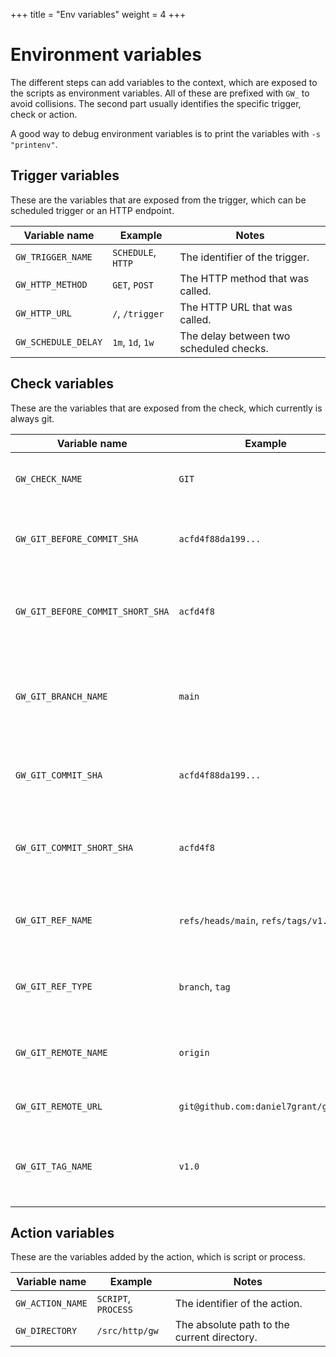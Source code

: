 +++
title = "Env variables"
weight = 4
+++

# Environment variables

The different steps can add variables to the context, which are exposed to the scripts as environment variables.
All of these are prefixed with `GW_` to avoid collisions. The second part usually identifies the specific trigger,
check or action.

A good way to debug environment variables is to print the variables with `-s "printenv"`.

## Trigger variables

These are the variables that are exposed from the trigger, which can be scheduled trigger or an HTTP endpoint.

| Variable name       | Example            | Notes                                   |
| ------------------- | ------------------ | --------------------------------------- |
| `GW_TRIGGER_NAME`   | `SCHEDULE`, `HTTP` | The identifier of the trigger.          |
| `GW_HTTP_METHOD`    | `GET`, `POST`      | The HTTP method that was called.        |
| `GW_HTTP_URL`       | `/`, `/trigger`    | The HTTP URL that was called.           |
| `GW_SCHEDULE_DELAY` | `1m`, `1d`, `1w`   | The delay between two scheduled checks. |

## Check variables

These are the variables that are exposed from the check, which currently is always git.

| Variable name                    | Example                              | Notes                                         |
| -------------------------------- | ------------------------------------ | --------------------------------------------- |
| `GW_CHECK_NAME`                  | `GIT`                                | The identifier of the check.                  |
| `GW_GIT_BEFORE_COMMIT_SHA`       | `acfd4f88da199...`                   | The SHA of the commit before the pull.        |
| `GW_GIT_BEFORE_COMMIT_SHORT_SHA` | `acfd4f8`                            | The 7-character short hash of the commit.     |
| `GW_GIT_BRANCH_NAME`             | `main`                               | The name of the branch, that the repo is on.  |
| `GW_GIT_COMMIT_SHA`              | `acfd4f88da199...`                   | The SHA of the commit after the pull.         |
| `GW_GIT_COMMIT_SHORT_SHA`        | `acfd4f8`                            | The 7-character short hash of the commit.     |
| `GW_GIT_REF_NAME`                | `refs/heads/main`, `refs/tags/v1.0`  | The full name of the current git ref.         |
| `GW_GIT_REF_TYPE`                | `branch`, `tag`                      | The type of the ref we are currently on.      |
| `GW_GIT_REMOTE_NAME`             | `origin`                             | The name of the remote used.                  |
| `GW_GIT_REMOTE_URL`              | `git@github.com:daniel7grant/gw.git` | The URL to the git remote.                    |
| `GW_GIT_TAG_NAME`                | `v1.0`                               | The tag of the pulled commit if there is one. |

## Action variables

These are the variables added by the action, which is script or process.

| Variable name    | Example             | Notes                                       |
| ---------------- | ------------------- | ------------------------------------------- |
| `GW_ACTION_NAME` | `SCRIPT`, `PROCESS` | The identifier of the action.               |
| `GW_DIRECTORY`   | `/src/http/gw`      | The absolute path to the current directory. |
